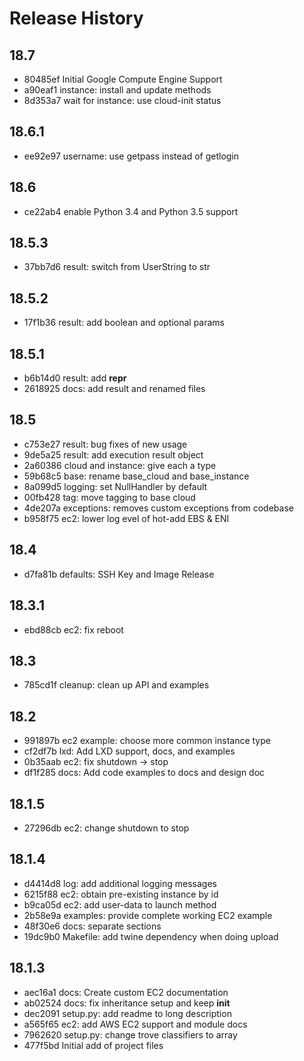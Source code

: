 # Release History

## 18.7

- 80485ef Initial Google Compute Engine Support
- a90eaf1 instance: install and update methods
- 8d353a7 wait for instance: use cloud-init status

## 18.6.1

- ee92e97 username: use getpass instead of getlogin

## 18.6

- ce22ab4 enable Python 3.4 and Python 3.5 support

## 18.5.3

- 37bb7d6 result: switch from UserString to str

## 18.5.2

- 17f1b36 result: add boolean and optional params

## 18.5.1

- b6b14d0 result: add __repr__
- 2618925 docs: add result and renamed files

## 18.5

- c753e27 result: bug fixes of new usage
- 9de5a25 result: add execution result object
- 2a60386 cloud and instance: give each a type
- 59b68c5 base: rename base_cloud and base_instance
- 8a099d5 logging: set NullHandler by default
- 00fb428 tag: move tagging to base cloud
- 4de207a exceptions: removes custom exceptions from codebase
- b958f75 ec2: lower log evel of hot-add EBS & ENI

## 18.4

- d7fa81b defaults: SSH Key and Image Release

## 18.3.1

- ebd88cb ec2: fix reboot

## 18.3

- 785cd1f cleanup: clean up API and examples

## 18.2

- 991897b ec2 example: choose more common instance type
- cf2df7b lxd: Add LXD support, docs, and examples
- 0b35aab ec2: fix shutdown -> stop
- df1f285 docs: Add code examples to docs and design doc

## 18.1.5

- 27296db ec2: change shutdown to stop

## 18.1.4

- d4414d8 log: add additional logging messages
- 6215f88 ec2: obtain pre-existing instance by id
- b9ca05d ec2: add user-data to launch method
- 2b58e9a examples: provide complete working EC2 example
- 48f30e6 docs: separate sections
- 19dc9b0 Makefile: add twine dependency when doing upload

## 18.1.3

- aec16a1 docs: Create custom EC2 documentation
- ab02524 docs: fix inheritance setup and keep __init__
- dec2091 setup.py: add readme to long description
- a565f65 ec2: add AWS EC2 support and module docs
- 7962620 setup.py: change trove classifiers to array
- 477f5bd Initial add of project files
